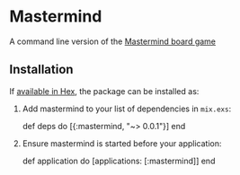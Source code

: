 # Mastermind

A command line version of the [Mastermind board game](https://en.wikipedia.org/wiki/Mastermind_(board_game) "Mastermind")

## Installation

If [available in Hex](https://hex.pm/docs/publish), the package can be installed as:

  1. Add mastermind to your list of dependencies in `mix.exs`:

        def deps do
          [{:mastermind, "~> 0.0.1"}]
        end

  2. Ensure mastermind is started before your application:

        def application do
          [applications: [:mastermind]]
        end
